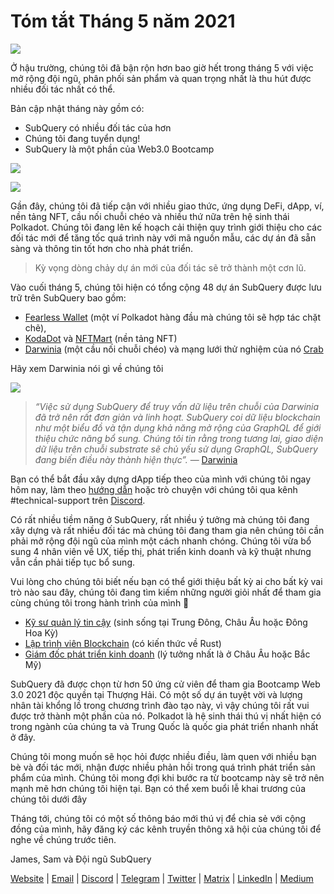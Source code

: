 # Tóm tắt Tháng 5 năm 2021

![](https://miro.medium.com/max/1400/1*5E_eIJBTvHI7W24ib_Syvw.png)

Ở hậu trường, chúng tôi đã bận rộn hơn bao giờ hết trong tháng 5 với việc mở rộng đội ngũ, phân phối sản phẩm và quan trọng nhất là thu hút được nhiều đối tác nhất có thể.

Bản cập nhật tháng này gồm có:

-   SubQuery có nhiều đối tác của hơn
-   Chúng tôi đang tuyển dụng!
-   SubQuery là một phần của Web3.0 Bootcamp

![](https://miro.medium.com/freeze/max/60/1*bFOaBnLZUfhRxiQa7fjbwA.gif?q=20)

![](https://miro.medium.com/max/640/1*bFOaBnLZUfhRxiQa7fjbwA.gif)

Gần đây, chúng tôi đã tiếp cận với nhiều giao thức, ứng dụng DeFi, dApp, ví, nền tảng NFT, cầu nối chuỗi chéo và nhiều thứ nữa trên hệ sinh thái Polkadot. Chúng tôi đang lên kế hoạch cải thiện quy trình giới thiệu cho các đối tác mới để tăng tốc quá trình này với mã nguồn mẫu, các dự án đã sẵn sàng và thông tin tốt hơn cho nhà phát triển.

> Kỳ vọng dòng chảy dự án mới của đối tác sẽ trở thành một cơn lũ.

Vào cuối tháng 5, chúng tôi hiện có tổng cộng 48 dự án SubQuery được lưu trữ trên SubQuery bao gồm:

-   [Fearless Wallet](https://fearlesswallet.io/) (một ví Polkadot hàng đầu mà chúng tôi sẽ hợp tác chặt chẽ),
-   [KodaDot](https://kodadot.xyz/) và [NFTMart](https://www.nftmart.io/) (nền tảng NFT)
-   [Darwinia](https://explorer.subquery.network/subquery/darwinia-network/darwinia) (một cầu nối chuỗi chéo) và mạng lưới thử nghiệm của nó [Crab](https://explorer.subquery.network/subquery/wuminzhe/crab)

Hãy xem Darwinia nói gì về chúng tôi

![](https://miro.medium.com/max/1400/0*Bc8P3mcH6rz-KtT0)

> _“Việc sử dụng SubQuery để truy vấn dữ liệu trên chuỗi của Darwinia đã trở nên rất đơn giản và linh hoạt. SubQuery coi dữ liệu blockchain như một biểu đồ và tận dụng khả năng mở rộng của GraphQL để giới thiệu chức năng bổ sung. Chúng tôi tin rằng trong tương lai, giao diện dữ liệu trên chuỗi substrate sẽ chủ yếu sử dụng GraphQL, SubQuery đang biến điều này thành hiện thực”._ — [Darwinia](https://subquery.medium.com/darwinias-network-data-is-now-available-for-free-in-subquery-b4f51c73fb15)

Bạn có thể bắt đầu xây dựng dApp tiếp theo của mình với chúng tôi ngay hôm nay, làm theo [hướng dẫn](https://doc.subquery.network/quickstart.html) hoặc trò chuyện với chúng tôi qua kênh #technical-support trên [Discord](https://discord.com/invite/78zg8aBSMG).

Có rất nhiều tiềm năng ở SubQuery, rất nhiều ý tưởng mà chúng tôi đang xây dựng và rất nhiều đối tác mà chúng tôi đang tham gia nên chúng tôi cần phải mở rộng đội ngũ của mình một cách nhanh chóng. Chúng tôi vừa bổ sung 4 nhân viên về UX, tiếp thị, phát triển kinh doanh và kỹ thuật nhưng vẫn cần phải tiếp tục bổ sung.

Vui lòng cho chúng tôi biết nếu bạn có thể giới thiệu bất kỳ ai cho bất kỳ vai trò nào sau đây, chúng tôi đang tìm kiếm những người giỏi nhất để tham gia cùng chúng tôi trong hành trình của mình 🚀

-   [Kỹ sư quản lý tin cậy](https://dash.recooty.com/openings/details/e44cf9762b402f5d8b5bc36f60304a15) (sinh sống tại Trung Đông, Châu Âu hoặc Đông Hoa Kỳ)
-   [Lập trình viên Blockchain](https://dash.recooty.com/openings/details/9578a63fbe545bd82cc5bbe749636af1) (có kiến ​​thức về Rust)
-   [Giám đốc phát triển kinh doanh](https://rcty.co/3coJPrV) (lý tưởng nhất là ở Châu Âu hoặc Bắc Mỹ)

SubQuery đã được chọn từ hơn 50 ứng cử viên để tham gia Bootcamp Web 3.0 2021 độc quyền tại Thượng Hải. Có một số dự án tuyệt vời và lượng nhân tài khổng lồ trong chương trình đào tạo này, vì vậy chúng tôi rất vui được trở thành một phần của nó. Polkadot là hệ sinh thái thú vị nhất hiện có trong ngành của chúng ta và Trung Quốc là quốc gia phát triển nhanh nhất ở đây.

Chúng tôi mong muốn sẽ học hỏi được nhiều điều, làm quen với nhiều bạn bè và đối tác mới, nhận được nhiều phản hồi trong quá trình phát triển sản phẩm của mình. Chúng tôi mong đợi khi bước ra từ bootcamp này sẽ trở nên mạnh mẽ hơn chúng tôi hiện tại. Bạn có thể xem buổi lễ khai trương của chúng tôi dưới đây

Tháng tới, chúng tôi có một số thông báo mới thú vị để chia sẻ với cộng đồng của mình, hãy đăng ký các kênh truyền thông xã hội của chúng tôi để nghe về chúng trước tiên.

James, Sam và Đội ngũ SubQuery

[Website](https://subquery.network/) | [Email](mailto:hello@subquery.network) | [Discord](https://discord.com/invite/78zg8aBSMG) | [Telegram](https://t.me/subquerynetwork) | [Twitter](https://twitter.com/subquerynetwork) | [Matrix](https://matrix.to/#/#subquery:matrix.org) | [LinkedIn](https://www.linkedin.com/company/subquery) | [Medium](https://subquery.medium.com/)
